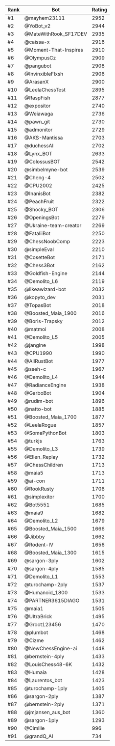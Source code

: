 Rank|Bot|Rating
---|---|---
#1|@mayhem23111|2952
#2|@YoBot_v2|2944
#3|@MateWithRook_SF17DEV|2935
#4|@caissa-x|2916
#5|@Moment-That-Inspires|2910
#6|@OlympusCz|2909
#7|@pangubot|2908
#8|@InvinxibleFlxsh|2906
#9|@ArasanX|2900
#10|@LeelaChessTest|2895
#11|@RaspFish|2877
#12|@expositor|2740
#13|@Weiawaga|2736
#14|@pawn_git|2730
#15|@admonitor|2729
#16|@AKS-Mantissa|2703
#17|@duchessAI|2702
#18|@Lynx_BOT|2633
#19|@ColossusBOT|2542
#20|@simbelmyne-bot|2539
#21|@Cheng-4|2502
#22|@CPU2002|2425
#23|@InanisBot|2382
#24|@PeachFruit|2322
#25|@Shocky_BOT|2306
#26|@OpeningsBot|2279
#27|@Ukraine-team-creator|2269
#28|@FataliiBot|2250
#29|@ChessNoobComp|2223
#30|@simpleEval|2210
#31|@CosetteBot|2171
#32|@Chess3Bot|2162
#33|@Goldfish-Engine|2144
#34|@Demolito_L6|2119
#35|@likeawizard-bot|2032
#36|@kopyto_dev|2031
#37|@TopasBot|2018
#38|@Boosted_Maia_1900|2016
#39|@Boris-Trapsky|2012
#40|@matmoi|2008
#41|@Demolito_L5|2005
#42|@jangine|1998
#43|@CPU1990|1990
#44|@AllRustBot|1977
#45|@sseh-c|1967
#46|@Demolito_L4|1944
#47|@RadianceEngine|1938
#48|@GarboBot|1904
#49|@rudim-bot|1896
#50|@natto-bot|1885
#51|@Boosted_Maia_1700|1877
#52|@LeelaRogue|1857
#53|@SomePythonBot|1803
#54|@turkjs|1763
#55|@Demolito_L3|1739
#56|@Ellen_Replay|1732
#57|@ChessChildren|1713
#58|@maia5|1713
#59|@ai-con|1711
#60|@RookRusty|1706
#61|@simplexitor|1700
#62|@Bot5551|1685
#63|@maia9|1682
#64|@Demolito_L2|1679
#65|@Boosted_Maia_1500|1666
#66|@Jibbby|1662
#67|@Rodent-IV|1656
#68|@Boosted_Maia_1300|1615
#69|@sargon-3ply|1602
#70|@sargon-4ply|1585
#71|@Demolito_L1|1553
#72|@turochamp-2ply|1537
#73|@Humanoid_1800|1533
#74|@PARTNER3615DIAGO|1531
#75|@maia1|1505
#76|@UltraBrick|1495
#77|@Groot123456|1470
#78|@plumbot|1468
#79|@Cizme|1462
#80|@NewChessEngine-ai|1448
#81|@bernstein-4ply|1433
#82|@LouisChess48-6K|1432
#83|@Humaia|1428
#84|@Laurentos_bot|1423
#85|@turochamp-1ply|1405
#86|@sargon-2ply|1387
#87|@bernstein-2ply|1371
#88|@jmjansen_aus_bot|1360
#89|@sargon-1ply|1293
#90|@Cimille|996
#91|@grandQ_AI|734
